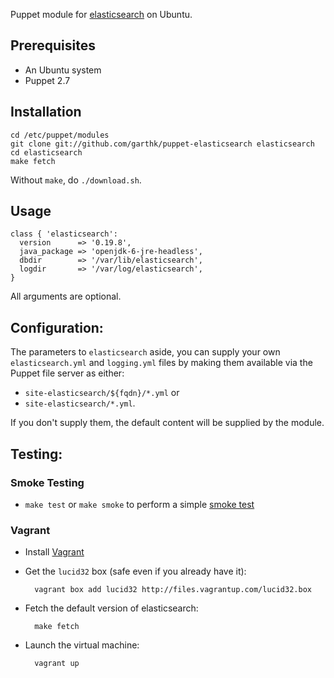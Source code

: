 Puppet module for [elasticsearch] on Ubuntu. 

[logstash]: https://github.com/logstash/logstash

## Prerequisites

* An Ubuntu system
* Puppet 2.7

## Installation

    cd /etc/puppet/modules
    git clone git://github.com/garthk/puppet-elasticsearch elasticsearch
    cd elasticsearch
    make fetch

Without `make`, do `./download.sh`.

## Usage

    class { 'elasticsearch':
      version      => '0.19.8',
      java_package => 'openjdk-6-jre-headless',
      dbdir        => '/var/lib/elasticsearch',
      logdir       => '/var/log/elasticsearch',
    }

All arguments are optional.

## Configuration:

The parameters to `elasticsearch` aside, you can supply your own
`elasticsearch.yml` and `logging.yml` files by making them available via the
Puppet file server as either:

* `site-elasticsearch/${fqdn}/*.yml` or
* `site-elasticsearch/*.yml`. 

If you don't supply them, the default content will be supplied by the module.

## Testing:

### Smoke Testing

* `make test` or `make smoke` to perform a simple [smoke test]

### Vagrant

* Install [Vagrant]

* Get the `lucid32` box (safe even if you already have it):

        vagrant box add lucid32 http://files.vagrantup.com/lucid32.box

* Fetch the default version of elasticsearch:

        make fetch

* Launch the virtual machine:

        vagrant up

[elasticsearch]: http://www.elasticsearch.org/
[Vagrant]: http://vagrantup.com/
[smoke test]: http://docs.puppetlabs.com/guides/tests_smoke.html
[get in touch]: http://twitter.com/garthk
